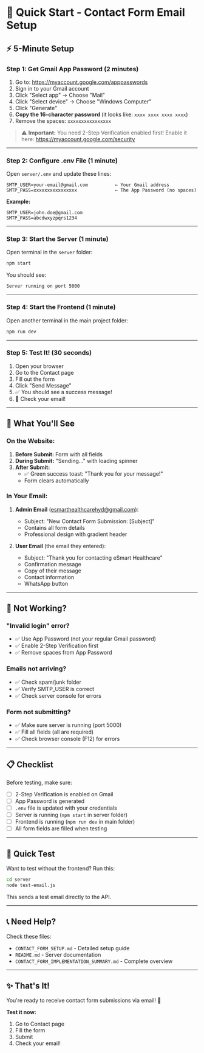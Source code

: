 # 🚀 Quick Start - Contact Form Email Setup

## ⚡ 5-Minute Setup

### Step 1: Get Gmail App Password (2 minutes)

1. Go to: https://myaccount.google.com/apppasswords
2. Sign in to your Gmail account
3. Click "Select app" → Choose "Mail"
4. Click "Select device" → Choose "Windows Computer"
5. Click "Generate"
6. **Copy the 16-character password** (it looks like: `xxxx xxxx xxxx xxxx`)
7. Remove the spaces: `xxxxxxxxxxxxxxxx`

> ⚠️ **Important:** You need 2-Step Verification enabled first!
> Enable it here: https://myaccount.google.com/security

---

### Step 2: Configure .env File (1 minute)

Open `server/.env` and update these lines:

```env
SMTP_USER=your-email@gmail.com          ← Your Gmail address
SMTP_PASS=xxxxxxxxxxxxxxxx              ← The App Password (no spaces)
```

**Example:**
```env
SMTP_USER=john.doe@gmail.com
SMTP_PASS=abcdwxyzpqrs1234
```

---

### Step 3: Start the Server (1 minute)

Open terminal in the `server` folder:

```bash
npm start
```

You should see:
```
Server running on port 5000
```

---

### Step 4: Start the Frontend (1 minute)

Open another terminal in the main project folder:

```bash
npm run dev
```

---

### Step 5: Test It! (30 seconds)

1. Open your browser
2. Go to the Contact page
3. Fill out the form
4. Click "Send Message"
5. ✅ You should see a success message!
6. 📧 Check your email!

---

## 🎯 What You'll See

### On the Website:
1. **Before Submit:** Form with all fields
2. **During Submit:** "Sending..." with loading spinner
3. **After Submit:** 
   - ✅ Green success toast: "Thank you for your message!"
   - Form clears automatically

### In Your Email:
1. **Admin Email** (esmarthealthcarehyd@gmail.com):
   - Subject: "New Contact Form Submission: [Subject]"
   - Contains all form details
   - Professional design with gradient header

2. **User Email** (the email they entered):
   - Subject: "Thank you for contacting eSmart Healthcare"
   - Confirmation message
   - Copy of their message
   - Contact information
   - WhatsApp button

---

## 🐛 Not Working?

### "Invalid login" error?
- ✅ Use App Password (not your regular Gmail password)
- ✅ Enable 2-Step Verification first
- ✅ Remove spaces from App Password

### Emails not arriving?
- ✅ Check spam/junk folder
- ✅ Verify SMTP_USER is correct
- ✅ Check server console for errors

### Form not submitting?
- ✅ Make sure server is running (port 5000)
- ✅ Fill all fields (all are required)
- ✅ Check browser console (F12) for errors

---

## 📋 Checklist

Before testing, make sure:

- [ ] 2-Step Verification is enabled on Gmail
- [ ] App Password is generated
- [ ] `.env` file is updated with your credentials
- [ ] Server is running (`npm start` in server folder)
- [ ] Frontend is running (`npm run dev` in main folder)
- [ ] All form fields are filled when testing

---

## 🧪 Quick Test

Want to test without the frontend? Run this:

```bash
cd server
node test-email.js
```

This sends a test email directly to the API.

---

## 📞 Need Help?

Check these files:
- `CONTACT_FORM_SETUP.md` - Detailed setup guide
- `README.md` - Server documentation
- `CONTACT_FORM_IMPLEMENTATION_SUMMARY.md` - Complete overview

---

## ✨ That's It!

You're ready to receive contact form submissions via email! 🎉

**Test it now:**
1. Go to Contact page
2. Fill the form
3. Submit
4. Check your email!